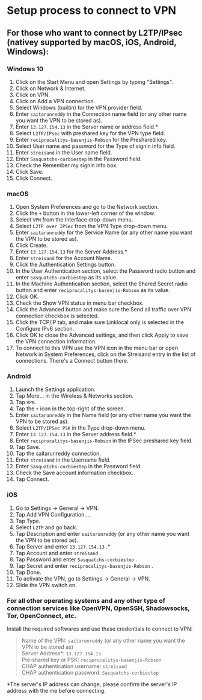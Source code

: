 # Setup process to connect to VPN

## For those who want to connect by L2TP/IPsec (nativey supported by macOS, iOS, Android, Windows):

### Windows 10
1. Click on the Start Menu and open Settings by typing "Settings".
2. Click on Network & Internet.
3. Click on VPN.
4. Click on Add a VPN connection.
5. Select Windows (built­in) for the VPN provider field.
6. Enter `saitarunreddy` in the Connection name field (or any other name you want the VPN to be stored as).
7. Enter `13.127.154.13` in the Server name or address field.*
8. Select `L2TP/IPsec` with pre­shared key for the VPN type field.
9. Enter `reciprocalitys‐basenjis‐Robson` for the Pre­shared key.
10. Select User name and password for the Type of sign­in info field.
11. Enter `streisand` in the User name field.
12. Enter `Sasquatchs‐corbiestep` in the Password field.
13. Check the Remember my sign­in info box.
14. Click Save.
15. Click Connect.

### macOS
1. Open System Preferences and go to the Network section.
2. Click the `+` button in the lower-left corner of the window.
3. Select `VPN` from the Interface drop-down menu.
4. Select `L2TP over IPSec` from the VPN Type drop-down menu.
5. Enter `saitarunreddy` for the Service Name (or any other name you want the VPN to be stored as).
6. Click Create.
7. Enter `13.127.154.13` for the Server Address.*
8. Enter `streisand` for the Account Name.
9. Click the Authentication Settings button.
10. In the User Authentication section, select the Password radio button and enter `Sasquatchs‐corbiestep` as its value.
11. In the Machine Authentication section, select the Shared Secret radio button and enter `reciprocalitys‐basenjis‐Robson` as its value.
12. Click OK.
13. Check the Show VPN status in menu bar checkbox.
14. Click the Advanced button and make sure the Send all traffic over VPN connection checkbox is selected.
15. Click the TCP/IP tab, and make sure Link­local only is selected in the Configure IPv6 section.
16. Click OK to close the Advanced settings, and then click Apply to save the VPN connection information.
17. To connect to this VPN use the VPN icon in the menu bar or open Network in System Preferences, click on the Streisand entry in the list of connections. There's a Connect button there.

### Android
1. Launch the Settings application.
2. Tap More... in the Wireless & Networks section.
3. Tap `VPN`.
4. Tap the `+` icon in the top-right of the screen.
5. Enter `saitarunreddy` in the Name field (or any other name you want the VPN to be stored as).
6. Select `L2TP/IPSec PSK` in the Type drop-down menu.
7. Enter `13.127.154.13` in the Server address field.*
8. Enter `reciprocalitys‐basenjis‐Robson` in the IPSec pre­shared key field.
9. Tap Save.
10. Tap the saitarunreddy connection.
11. Enter `streisand` in the Username field.
12. Enter `Sasquatchs‐corbiestep` in the Password field.
13. Check the Save account information checkbox.
14. Tap Connect.

### iOS
1. Go to Settings -> General -> VPN.
2. Tap Add VPN Configuration....
3. Tap Type.
4. Select `L2TP` and go back.
5. Tap Description and enter `saitarunreddy` (or any other name you want the VPN to be stored as).
6. Tap Server and enter `13.127.154.13` .*
7. Tap Account and enter `streisand` .
8. Tap Password and enter `Sasquatchs‐corbiestep` .
9. Tap Secret and enter `reciprocalitys‐basenjis‐Robson` .
10. Tap Done.
11. To activate the VPN, go to Settings -> General -> VPN.
12. Slide the VPN switch on.

### For all other operating systems and any other type of connection services like OpenVPN, OpenSSH, Shadowsocks, Tor, OpenConnect, etc.
Install the required softwares and use these credentials to connect to VPN:
> Name of the VPN: `saitarunreddy` (or any other name you want the VPN to be stored as) <br />
> Server Address*: `13.127.154.13` <br />
> Pre‐shared key or PSK: `reciprocalitys‐basenjis‐Robson` <br />
> CHAP authentication username: `streisand` <br />
> CHAP authentication password: `Sasquatchs‐corbiestep` <br />

*The server's IP address can change, please confirm the server's IP address with the me before connecting.
